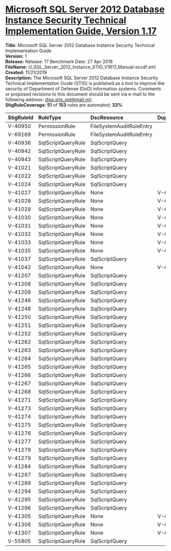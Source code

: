 # [Microsoft SQL Server 2012 Database Instance Security Technical Implementation Guide, Version 1.17](https://github.com/Microsoft/PowerStig/wiki/SqlServer-2012-Instance-1.17)

**Title:** Microsoft SQL Server 2012 Database Instance Security Technical Implementation Guide  
**Version:** 1  
**Release:** Release: 17 Benchmark Date: 27 Apr 2018  
**FileName:** U_SQL_Server_2012_Instance_STIG_V1R17_Manual-xccdf.xml  
**Created:** 11/21/2019  
**Description:** The Microsoft SQL Server 2012 Database Instance Security Technical Implementation Guide (STIG) is published as a tool to improve the security of Department of Defense (DoD) information systems. Comments or proposed revisions to this document should be sent via e-mail to the following address: disa.stig_spt@mail.mil.  
**StigRuleCoverage:** **51** of **153** rules are automated; **33%**  

| StigRuleId | RuleType | DscResource | DuplicateOf |
| :---- | :---- | :---- | :---- |
| V-40950 | PermissionRule | FileSystemAuditRuleEntry |  |
| V-69169 | PermissionRule | FileSystemAuditRuleEntry |  |
| V-40936 | SqlScriptQueryRule | SqlScriptQuery |  |
| V-40942 | SqlScriptQueryRule | SqlScriptQuery |  |
| V-40943 | SqlScriptQueryRule | SqlScriptQuery |  |
| V-41021 | SqlScriptQueryRule | SqlScriptQuery |  |
| V-41022 | SqlScriptQueryRule | SqlScriptQuery |  |
| V-41024 | SqlScriptQueryRule | SqlScriptQuery |  |
| V-41027 | SqlScriptQueryRule | None | V-41021 |
| V-41028 | SqlScriptQueryRule | None | V-41021 |
| V-41029 | SqlScriptQueryRule | None | V-41021 |
| V-41030 | SqlScriptQueryRule | None | V-41021 |
| V-41031 | SqlScriptQueryRule | None | V-41021 |
| V-41032 | SqlScriptQueryRule | None | V-41021 |
| V-41033 | SqlScriptQueryRule | None | V-41021 |
| V-41035 | SqlScriptQueryRule | None | V-41021 |
| V-41037 | SqlScriptQueryRule | SqlScriptQuery |  |
| V-41042 | SqlScriptQueryRule | None | V-41021 |
| V-41207 | SqlScriptQueryRule | SqlScriptQuery |  |
| V-41208 | SqlScriptQueryRule | SqlScriptQuery |  |
| V-41209 | SqlScriptQueryRule | SqlScriptQuery |  |
| V-41246 | SqlScriptQueryRule | SqlScriptQuery |  |
| V-41248 | SqlScriptQueryRule | SqlScriptQuery |  |
| V-41250 | SqlScriptQueryRule | SqlScriptQuery |  |
| V-41251 | SqlScriptQueryRule | SqlScriptQuery |  |
| V-41252 | SqlScriptQueryRule | SqlScriptQuery |  |
| V-41262 | SqlScriptQueryRule | SqlScriptQuery |  |
| V-41263 | SqlScriptQueryRule | SqlScriptQuery |  |
| V-41264 | SqlScriptQueryRule | SqlScriptQuery |  |
| V-41265 | SqlScriptQueryRule | SqlScriptQuery |  |
| V-41266 | SqlScriptQueryRule | SqlScriptQuery |  |
| V-41267 | SqlScriptQueryRule | SqlScriptQuery |  |
| V-41268 | SqlScriptQueryRule | SqlScriptQuery |  |
| V-41271 | SqlScriptQueryRule | SqlScriptQuery |  |
| V-41273 | SqlScriptQueryRule | SqlScriptQuery |  |
| V-41274 | SqlScriptQueryRule | SqlScriptQuery |  |
| V-41275 | SqlScriptQueryRule | SqlScriptQuery |  |
| V-41276 | SqlScriptQueryRule | SqlScriptQuery |  |
| V-41277 | SqlScriptQueryRule | SqlScriptQuery |  |
| V-41278 | SqlScriptQueryRule | SqlScriptQuery |  |
| V-41279 | SqlScriptQueryRule | SqlScriptQuery |  |
| V-41284 | SqlScriptQueryRule | SqlScriptQuery |  |
| V-41287 | SqlScriptQueryRule | SqlScriptQuery |  |
| V-41289 | SqlScriptQueryRule | SqlScriptQuery |  |
| V-41294 | SqlScriptQueryRule | SqlScriptQuery |  |
| V-41295 | SqlScriptQueryRule | SqlScriptQuery |  |
| V-41296 | SqlScriptQueryRule | SqlScriptQuery |  |
| V-41305 | SqlScriptQueryRule | None | V-41021 |
| V-41306 | SqlScriptQueryRule | None | V-41021 |
| V-41307 | SqlScriptQueryRule | None | V-41021 |
| V-55805 | SqlScriptQueryRule | SqlScriptQuery |  |
